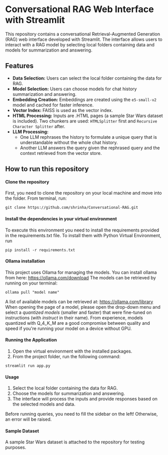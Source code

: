 # Conversational RAG Web Interface with Streamlit

This repository contains a conversational Retrieval-Augmented Generation (RAG) web interface developed with Streamlit. The interface allows users to interact with a RAG model by selecting local folders containing data and models for summarization and answering.


## Features

- **Data Selection:** Users can select the local folder containing the data for RAG.
- **Model Selection:** Users can choose models for chat history summarization and answering.
- **Embedding Creation:** Embeddings are created using the `e5-small-v2` model and cached for faster inference.
- **Vector Index:** FAISS is used as the vector index.
- **HTML Processing:** Inputs are .HTML pages (a sample Star Wars dataset is included). Two chunkers are used: `HTMLSplitter` first and `Recursive Character Splitter` after.
- **LLM Processing:** 
  - One LLM rephrases the history to formulate a unique query that is understandable without the whole chat history.
  - Another LLM answers the query given the rephrased query and the context retrieved from the vector store.

## How to run this repository

#### Clone the repository
First, you need to clone the repository on your local machine and move into the folder.
From terminal, run:
```
git clone https://github.com/shrinha/Conversational-RAG.git
```
#### Install the dependencies in your virtual environment
To execute this environment you need to install the requirements provided in the requirements.txt file.
To install them with Python Virtual Environment, run 
```
pip install -r requirements.txt
```

#### Ollama installation
This project uses Ollama for managing the models.
You can install ollama from here: https://ollama.com/download
The models can be retrieved by running on your terminal:
```
ollama pull "model name"
```

A list of available models can be retrieved at:
https://ollama.com/library
When opening the page of a model, please open the drop-down menu and select a *quantized models* (smaller and faster) that were fine-tuned on instructions (with *instruct* in their name).
From experience, models quantized with Q_4_K_M are a good compromise between quality and speed if you're running your model on a device without GPU.

#### Running the Application
1. Open the virtual environment with the installed packages.
2. From the project folder, run the following command:
```
streamlit run app.py
```

#### Usage
1. Select the local folder containing the data for RAG.
2. Choose the models for summarization and answering.
3. The interface will process the inputs and provide responses based on the selected models and data.

Before running queries, you need to fill the sidebar on the left! Otherwise, an error will be raised.


#### Sample Dataset
A sample Star Wars dataset is attached to the repository for testing purposes. 
